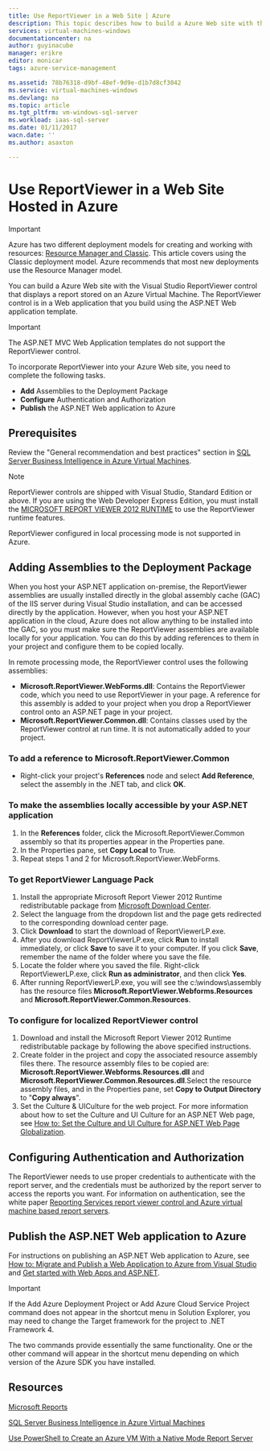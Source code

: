 ```yaml
---
title: Use ReportViewer in a Web Site | Azure
description: This topic describes how to build a Azure Web site with the Visual Studio ReportViewer control that displays a report stored on an Azure Virtual Machine.
services: virtual-machines-windows
documentationcenter: na
author: guyinacube
manager: erikre
editor: monicar
tags: azure-service-management

ms.assetid: 78b76318-d9bf-48ef-9d9e-d1b7d8cf3042
ms.service: virtual-machines-windows
ms.devlang: na
ms.topic: article
ms.tgt_pltfrm: vm-windows-sql-server
ms.workload: iaas-sql-server
ms.date: 01/11/2017
wacn.date: ''
ms.author: asaxton

---
```

# Use ReportViewer in a Web Site Hosted in Azure
> [!IMPORTANT] 
> Azure has two different deployment models for creating and working with resources: [Resource Manager and Classic](../../../azure-resource-manager/resource-manager-deployment-model.md). This article covers using the Classic deployment model. Azure recommends that most new deployments use the Resource Manager model.

You can build a Azure Web site with the Visual Studio ReportViewer control that displays a report stored on an Azure Virtual Machine. The ReportViewer control is in a Web application that you build using the ASP.NET Web application template.

> [!IMPORTANT]
> The ASP.NET MVC Web Application templates do not support the ReportViewer control.

To incorporate ReportViewer into your Azure Web site, you need to complete the following tasks.

* **Add** Assemblies to the Deployment Package
* **Configure** Authentication and Authorization
* **Publish** the ASP.NET Web application to Azure

## Prerequisites
Review the "General recommendation and best practices" section in [SQL Server Business Intelligence in Azure Virtual Machines](virtual-machines-windows-classic-ps-sql-bi.md).

> [!NOTE]
> ReportViewer controls are shipped with Visual Studio, Standard Edition or above. If you are using the Web Developer Express Edition, you must install the [MICROSOFT REPORT VIEWER 2012 RUNTIME](https://www.microsoft.com/download/details.aspx?id=35747) to use the ReportViewer runtime features.
> <p> 
> ReportViewer configured in local processing mode is not supported in Azure.

## Adding Assemblies to the Deployment Package
When you host your ASP.NET application on-premise, the ReportViewer assemblies are usually installed directly in the global assembly cache (GAC) of the IIS server during Visual Studio installation, and can be accessed directly by the application. However, when you host your ASP.NET application in the cloud, Azure does not allow anything to be installed into the GAC, so you must make sure the ReportViewer assemblies are available locally for your application. You can do this by adding references to them in your project and configure them to be copied locally.

In remote processing mode, the ReportViewer control uses the following assemblies:

* **Microsoft.ReportViewer.WebForms.dll**: Contains the ReportViewer code, which you need to use ReportViewer in your page. A reference for this assembly is added to your project when you drop a ReportViewer control onto an ASP.NET page in your project.
* **Microsoft.ReportViewer.Common.dll**: Contains classes used by the ReportViewer control at run time. It is not automatically added to your project.

### To add a reference to Microsoft.ReportViewer.Common
* Right-click your project's **References** node and select **Add Reference**, select the assembly in the .NET tab, and click **OK**.

### To make the assemblies locally accessible by your ASP.NET application
1. In the **References** folder, click the Microsoft.ReportViewer.Common assembly so that its properties appear in the Properties pane.
2. In the Properties pane, set **Copy Local** to True.
3. Repeat steps 1 and 2 for Microsoft.ReportViewer.WebForms.

### To get ReportViewer Language Pack
1. Install the appropriate Microsoft Report Viewer 2012 Runtime redistributable package from [Microsoft Download Center](http://go.microsoft.com/fwlink/?LinkId=317386).
2. Select the language from the dropdown list and the page gets redirected to the corresponding download center page.
3. Click **Download** to start the download of ReportViewerLP.exe.
4. After you download ReportViewerLP.exe, click **Run** to install immediately, or click **Save** to save it to your computer. If you click **Save**, remember the name of the folder where you save the file.
5. Locate the folder where you saved the file. Right-click ReportViewerLP.exe, click **Run as administrator**, and then click **Yes**.
6. After running ReportViewerLP.exe, you will see the c:\windows\assembly has the resource files **Microsoft.ReportViewer.Webforms.Resources** and **Microsoft.ReportViewer.Common.Resources**.

### To configure for localized ReportViewer control
1. Download and install the Microsoft Report Viewer 2012 Runtime redistributable package by following the above specified instructions.
2. Create <language> folder in the project and copy the associated resource assembly files there. The resource assembly files to be copied are: **Microsoft.ReportViewer.Webforms.Resources.dll** and **Microsoft.ReportViewer.Common.Resources.dll**.Select the resource assembly files, and in the Properties pane, set **Copy to Output Directory** to "**Copy always**".
3. Set the Culture & UICulture for the web project. For more information about how to set the Culture and UI Culture for an ASP.NET Web page, see [How to: Set the Culture and UI Culture for ASP.NET Web Page Globalization](https://msdn.microsoft.com/zh-cn/library/bz9tc508.aspx).

## Configuring Authentication and Authorization
The ReportViewer needs to use proper credentials to authenticate with the report server, and the credentials must be authorized by the report server to access the reports you want. For information on authentication, see the white paper [Reporting Services report viewer control and Azure virtual machine based report servers](https://msdn.microsoft.com/zh-cn/library/azure/dn753698.aspx).

## Publish the ASP.NET Web application to Azure
For instructions on publishing an ASP.NET Web application to Azure, see [How to: Migrate and Publish a Web Application to Azure from Visual Studio](../../../vs-azure-tools-migrate-publish-web-app-to-cloud-service.md) and [Get started with Web Apps and ASP.NET](../../../app-service-web/web-sites-dotnet-get-started.md).

> [!IMPORTANT]
> If the Add Azure Deployment Project or Add Azure Cloud Service Project command does not appear in the shortcut menu in Solution Explorer, you may need to change the Target framework for the project to .NET Framework 4.
> <p> 
> The two commands provide essentially the same functionality. One or the other command will appear in the shortcut menu depending on which version of the Azure SDK you have installed.
> 
> 

## Resources
[Microsoft Reports](https://msdn.microsoft.com/zh-cn/library/bb885185.aspx)

[SQL Server Business Intelligence in Azure Virtual Machines](virtual-machines-windows-classic-ps-sql-bi.md)

[Use PowerShell to Create an Azure VM With a Native Mode Report Server](virtual-machines-windows-classic-ps-sql-report.md)